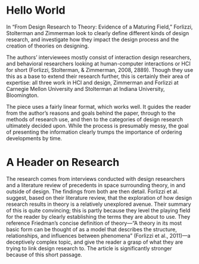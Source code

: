 # Hello World

In &ldquo;From Design Research to Theory: Evidence of a Maturing Field,&rdquo; Forlizzi, Stolterman and Zimmerman look to clearly define different kinds of design research, and investigate how they impact the design process and the creation of theories on designing.

The authors&rsquo; interviewees mostly consist of interaction design researchers, and behavioral researchers looking at human-computer interactions or HCI for short (Forlizzi, Stolterman, &amp; Zimmerman, 2008, 2889). Though they use this as a base to extend their research further, this is certainly their area of expertise: all three work in HCI and design, Zimmerman and Forlizzi at Carnegie Mellon University and Stolterman at Indiana University, Bloomington.

The piece uses a fairly linear format, which works well. It guides the reader from the author&rsquo;s reasons and goals behind the paper, through to the methods of research use, and then to the categories of design research ultimately decided upon. While the process is presumably messy, the goal of presenting the information clearly trumps the importance of ordering developments by time.

# A Header on Research

The research comes from interviews conducted with design researchers and a literature review of precedents in space surrounding theory, in and outside of design. The findings from both are then detail. Forlizzi et al. suggest, based on their literature review, that the exploration of how design research results in theory is a relatively unexplored avenue. Their summary of this is quite convincing; this is partly because they level the playing field for the reader by clearly establishing the terms they are about to use. They reference Friedman&rsquo;s concise definition of theory&mdash;&ldquo;A theory in its most basic form can be thought of as a model that describes the structure, relationships, and influences between phenomena&rdquo; (Forlizzi et al., 2011)&mdash;a deceptively complex topic, and give the reader a grasp of what they are trying to link design research to. The article is significantly stronger because of this short passage.